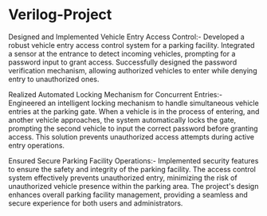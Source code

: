 # Verilog-Project

Designed and Implemented Vehicle Entry Access Control:-
Developed a robust vehicle entry access control system for a parking facility. Integrated a sensor at the entrance to detect incoming vehicles, prompting for a password input to grant access. Successfully designed the password verification mechanism, allowing authorized vehicles to enter while denying entry to unauthorized ones.

Realized Automated Locking Mechanism for Concurrent Entries:-
Engineered an intelligent locking mechanism to handle simultaneous vehicle entries at the parking gate. When a vehicle is in the process of entering, and another vehicle approaches, the system automatically locks the gate, prompting the second vehicle to input the correct password before granting access. This solution prevents unauthorized access attempts during active entry operations.

Ensured Secure Parking Facility Operations:-
Implemented security features to ensure the safety and integrity of the parking facility. The access control system effectively prevents unauthorized entry, minimizing the risk of unauthorized vehicle presence within the parking area. The project's design enhances overall parking facility management, providing a seamless and secure experience for both users and administrators.

